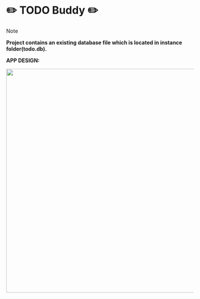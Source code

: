 # ✏️ TODO Buddy ✏️


>[!NOTE]
**Project contains an existing database file which is located in instance folder(todo.db).**<br />

**APP DESIGN:**<br />

<img src="https://github.com/dakh93/TODO-Web-App/assets/24257859/8b8bde8d-1da2-4c60-a6e5-fdeb3c9070ea" width="1200" height="600">
